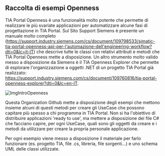 ## Raccolta di esempi Openness

TIA Portal Openness è una funzionalità molto potente che permette di realizzare le più svariate applicazioni per automatizzare alcune fasi di progettazione in TIA Portal. Sul Sito Support Siemens è presente un manuale molto completo (https://support.industry.siemens.com/cs/document/109798533/simatic-tia-portal-openness-api-per-l'automazione-dell'engineering-workflow?dti=0&lc=it-IT) che descrive tutte le classi con relativi attributi e metodi che TIA Portal Openness mette a disposizione.
Un altro strumento molto valido messo a disposizione da Siemens è il TIA Openness Explorer che permette di esplorare l'organizzazione a oggetti .NET di un progetto TIA Portal già realizzato: https://support.industry.siemens.com/cs/document/109760816/tia-portal-openness-explorer?dti=0&lc=en-IT.

![ImgIntroOpenness](https://user-images.githubusercontent.com/108678849/198730558-3da3d67a-cfc8-4f8c-a684-bc919d579d47.jpeg)

Questa Organization Github mette a disposizione degli esempi che mettono insieme alcuni di questi metodi per creare gli UseCase che possono capitare più spesso a chi programma in TIA Portal. 
Non si ha l'obiettivo di distribuire applicazioni 'ready to use', ma mettere a disposizione dei file C# che facciano capire, per ogni UseCase, quali sono gli oggetti da creare e i metodi da utilizzare per creare la propria personale applicazione.   

Per ogni esempio viene messo a disposizione il materiale per farlo funzionare (es. progetto TIA, file .cs, libreria, file sorgenti...) e uno schema UML delle classi utilizzate.

